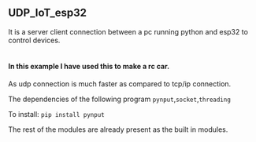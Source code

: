 ## UDP_IoT_esp32
It is a server client connection between a pc running python and esp32 to control devices.<br><br>

#### In this example I have used this to make a rc car.<br>
As udp connection is much faster as compared to tcp/ip connection.

The dependencies of the following program
`pynput`,`socket`,`threading`

To install: 
`pip install pynput`

The rest of the modules are already present as the built in modules. 

